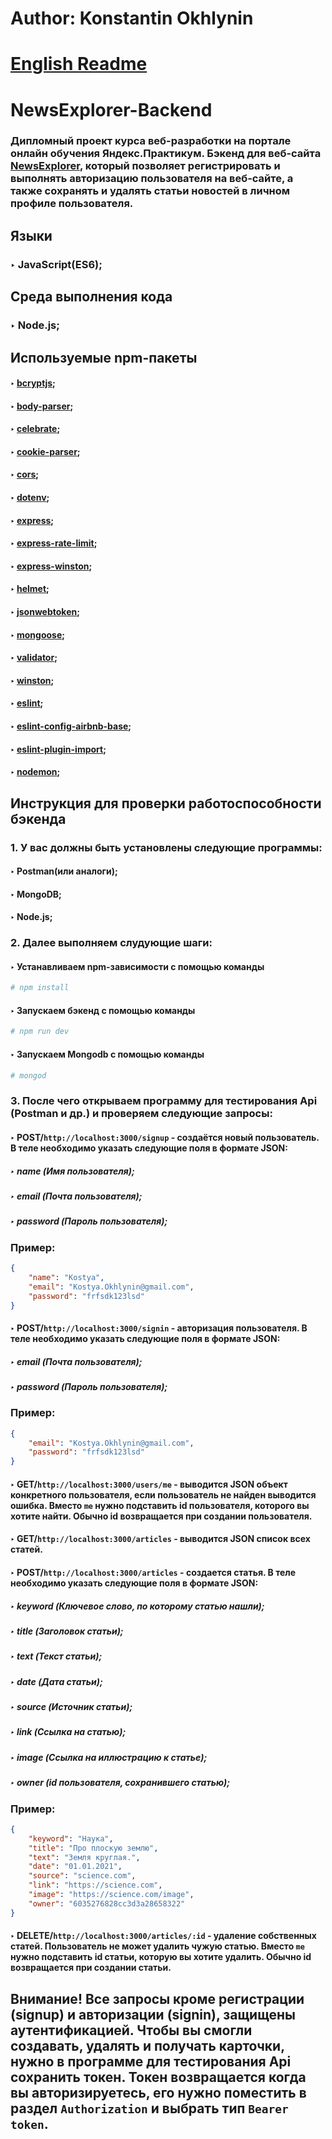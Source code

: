 # Author: Konstantin Okhlynin
# [**English Readme**](https://github.com/KonstantinOkhlynin/NewsExplorer-Backend/blob/master/README.EN.md)
# NewsExplorer-Backend
### Дипломный проект курса веб-разработки на портале онлайн обучения Яндекс.Практикум. Бэкенд для веб-сайта [NewsExplorer](https://github.com/KonstantinOkhlynin/NewsExplorer-Frontend), который позволяет регистрировать и выполнять авторизацию пользователя на веб-сайте, а также сохранять и удалять статьи новостей в личном профиле пользователя. 
## Языки
### ‣ JavaScript(ES6);
## Среда выполнения кода
### ‣ Node.js;
## Используемые npm-пакеты
#### ‣ [bcryptjs](https://www.npmjs.com/package/bcryptjs);
#### ‣ [body-parser](https://www.npmjs.com/package/body-parser);
#### ‣ [celebrate](https://www.npmjs.com/package/celebrate);
#### ‣ [cookie-parser](https://www.npmjs.com/package/cookie-parser);
#### ‣ [cors](https://www.npmjs.com/package/cors);
#### ‣ [dotenv](https://www.npmjs.com/package/dotenv);
#### ‣ [express](https://www.npmjs.com/package/express);
#### ‣ [express-rate-limit](https://www.npmjs.com/package/express);
#### ‣ [express-winston](https://www.npmjs.com/package/express-winston);
#### ‣ [helmet](https://www.npmjs.com/package/helmet);
#### ‣ [jsonwebtoken](https://www.npmjs.com/package/file-loader);
#### ‣ [mongoose](https://www.npmjs.com/package/mongoose);
#### ‣ [validator](https://www.npmjs.com/package/validator);
#### ‣ [winston](https://www.npmjs.com/package/winston);
#### ‣ [eslint](https://www.npmjs.com/package/eslint);
#### ‣ [eslint-config-airbnb-base](https://www.npmjs.com/package/eslint-config-airbnb-base);
#### ‣ [eslint-plugin-import](https://www.npmjs.com/package/eslint-plugin-import);
#### ‣ [nodemon](https://www.npmjs.com/package/nodemon);
## Инструкция для проверки работоспособности бэкенда
### 1. У вас должны быть установлены следующие программы:
#### ‣ Postman(или аналоги);
#### ‣ MongoDB;
#### ‣ Node.js;
### 2. Далее выполняем слудующие шаги:
#### ‣ Устанавливаем npm-зависимости с помощью команды
```bash
# npm install
``` 
#### ‣ Запускаем бэкенд с помощью команды
```bash
# npm run dev
``` 
#### ‣ Запускаем Mongodb с помощью команды
```bash
# mongod
``` 
### 3. После чего открываем программу для тестирования Api (Postman и др.) и проверяем следующие запросы:
#### ‣ POST/`http://localhost:3000/signup` - создаётся новый пользователь. В теле необходимо указать следующие поля в формате JSON: 
##### ‣ name (Имя пользователя); 
##### ‣ email (Почта пользователя);
##### ‣ password (Пароль пользователя);
### Пример:
```json
{
    "name": "Kostya",
    "email": "Kostya.Okhlynin@gmail.com",
    "password": "frfsdk123lsd" 
}
```
#### ‣ POST/`http://localhost:3000/signin` - авторизация пользователя. В теле необходимо указать следующие поля в формате JSON:
##### ‣ email (Почта пользователя);
##### ‣ password (Пароль пользователя);
### Пример:
```json
{
    "email": "Kostya.Okhlynin@gmail.com",
    "password": "frfsdk123lsd" 
}
```
#### ‣ GET/`http://localhost:3000/users/me` - выводится JSON объект конкретного пользователя, если пользователь не найден выводится ошибка. Вместо `me` нужно подставить id пользователя, которого вы хотите найти. Обычно id возвращается при создании пользователя. 
#### ‣ GET/`http://localhost:3000/articles` - выводится JSON список всех статей.
#### ‣ POST/`http://localhost:3000/articles` - создается статья. В теле необходимо указать следующие поля в формате JSON: 
##### ‣ keyword (Ключевое слово, по которому статью нашли); 
##### ‣ title (Заголовок статьи);
##### ‣ text (Текст статьи);
##### ‣ date (Дата статьи);
##### ‣ source (Источник статьи);
##### ‣ link (Ссылка на статью);
##### ‣ image (Ссылка на иллюстрацию к статье);
##### ‣ owner (id пользователя, сохранившего статью);
### Пример:
```json
{
    "keyword": "Наука",
    "title": "Про плоскую землю",
    "text": "Земля круглая.",
    "date": "01.01.2021",
    "source": "science.com",
    "link": "https://science.com",
    "image": "https://science.com/image",
    "owner": "6035276828cc3d3a28658322"
}
```
#### ‣ DELETE/`http://localhost:3000/articles/:id` - удаление собственных статей. Пользователь не может удалить чужую статью. Вместо `me` нужно подставить id статьи, которую вы хотите удалить. Обычно id возвращается при создании статьи.
## Внимание! Все запросы кроме регистрации (signup) и авторизации (signin), защищены аутентификацией. Чтобы вы смогли создавать, удалять и получать карточки, нужно в программе для тестирования Api сохранить токен. Токен возвращается когда вы авторизируетесь, его нужно поместить в раздел `Authorization` и выбрать тип `Bearer token`.
